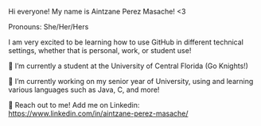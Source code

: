 Hi everyone!
My name is Aintzane Perez Masache! <3

Pronouns: She/Her/Hers

I am very excited to be learning how to use GitHub in different technical settings, whether that is personal, work, or student use!

🌱 I’m currently a student at the University of Central Florida (Go Knights!)

🔭 I’m currently working on my senior year of University, using and learning various languages such as Java, C, and more!

👯 Reach out to me! Add me on Linkedin: https://www.linkedin.com/in/aintzane-perez-masache/
	
	

<!--
**aintzanepm/aintzanepm** is a ✨ _special_ ✨ repository because its `README.md` (this file) appears on your GitHub profile.

Here are some ideas to get you started:

- 🔭 I’m currently working on ...
- 🌱 I’m currently learning ...
- 👯 I’m looking to collaborate on ...
- 🤔 I’m looking for help with ...
- 💬 Ask me about ...
- 📫 How to reach me: ...
- 😄 Pronouns: ...
- ⚡ Fun fact: ...
-->

